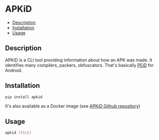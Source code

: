 # APKiD
- [Description](#description)
- [Installation](#installation)
- [Usage](#usage)

## Description

APKiD is a CLI tool providing information about how an APK was made. It identifies many compilers, packers, obfuscators. That's basically [PEiD](https://www.aldeid.com/wiki/PEiD) for Android.

## Installation

```sh
pip install apkid
```

It's also available as a Docker image (see [APKiD Github repository](https://github.com/rednaga/APKiD))

## Usage

```sh
apkid [FILE]
```